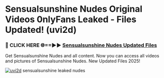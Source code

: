 # Sensualsunshine Nudes Original Videos 0nlyFans Leaked - Files Updated! (uvi2d)

<h3>🔴 CLICK HERE 🌐==►► <a href="https://tinyurl.com/yrmya6cz" rel="nofollow">Sensualsunshine Nudes Updated Files</a></h3>

Get Sensualsunshine Nudes and all content. Now you can access all videos and pictures of Sensualsunshine Nudes. New Updated Files 2025!

[![uvi2d](https://i.imgur.com/FMdXYCs.gif)](https://tinyurl.com/yrmya6cz)
sensualsunshine leaked nudes